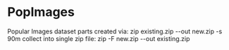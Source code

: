 # PopImages
Popular Images dataset
parts created via: zip existing.zip --out new.zip -s 90m
collect into single zip file: zip -F new.zip --out existing.zip
